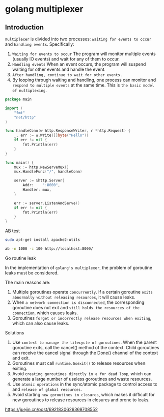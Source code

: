# golang multiplexer

## Introduction

`multiplexer` is divided into two processes: `waiting for events to occur` and `handling events`.
Specifically:

1. `Waiting for events to occur`
   The program will monitor multiple events (usually IO events) and wait for any of them to occur.
2. `Handling events`
   When an event occurs, the program will suspend waiting for other events and handle the event.
3. `After handling, continue to wait for other events.` 
4. By looping through waiting and handling, one process can monitor and `respond to multiple events` at the same time.
   This is `the basic model of multiplexing`.

````go
package main

import (
    "fmt"
    "net/http"
)

func handleConn(w http.ResponseWriter, r *http.Request) {
    _, err := w.Write([]byte("Hello"))
    if err != nil {
        fmt.Println(err)
    } 
}

func main() {
    mux := http.NewServeMux()
    mux.HandleFunc("/", handleConn)

    server := &http.Server{
        Addr:    ":8000",
        Handler: mux,
    }

    err := server.ListenAndServe()
    if err != nil {
        fmt.Println(err)
    }
}
````

AB test

```bash
sudo apt-get install apache2-utils

ab -n 1000 -c 100 http://localhost:8000/
```

Go routine leak

In the implementation of `golang's multiplexer`, the problem of goroutine leaks must be considered.

The main reasons are:

1. Multiple goroutines operate `concurrently`. If a certain goroutine `exits abnormally without releasing resources`, it will cause leaks.
2. When `a network connection is disconnected`, the corresponding goroutine does not exit and `still holds the resources of the connection`, which causes leaks. 
3. Goroutines `forget or incorrectly release resources when exiting`, which can also cause leaks.

Solutions

1. Use `context to manage the lifecycle of goroutines`.
   When the parent goroutine exits, call the cancel() method of the context.
   Child goroutines can receive the cancel signal through the Done() channel of the context and exit.
2. Goroutines must call `runtime.Goexit()` to release resources when exiting.
3. Avoid `creating goroutines directly in a for dead loop`, which can generate a large number of useless goroutines and waste resources.
4. Use `atomic operations` in the sync/atomic package to control access to and `release of global resources`.
5. Avoid starting `new goroutines in closures`, which makes it difficult for new goroutines to release resources in closures and prone to leaks.



https://juejin.cn/post/6921830629369708552